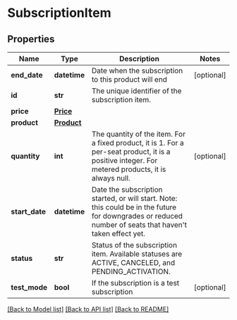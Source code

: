 # SubscriptionItem

## Properties
Name | Type | Description | Notes
------------ | ------------- | ------------- | -------------
**end_date** | **datetime** | Date when the subscription to this product will end | [optional] 
**id** | **str** | The unique identifier of the subscription item. | 
**price** | [**Price**](Price.md) |  | 
**product** | [**Product**](Product.md) |  | 
**quantity** | **int** | The quantity of the item. For a fixed product, it is 1. For a per-seat product, it is a positive integer. For metered products, it is always null. | [optional] 
**start_date** | **datetime** | Date the subscription started, or will start. Note: this could be in the future for downgrades or reduced number of seats that haven&#39;t taken effect yet.  | 
**status** | **str** | Status of the subscription item. Available statuses are ACTIVE, CANCELED, and PENDING_ACTIVATION.  | 
**test_mode** | **bool** | If the subscription is a test subscription | [optional] 

[[Back to Model list]](../README.md#documentation-for-models) [[Back to API list]](../README.md#documentation-for-api-endpoints) [[Back to README]](../README.md)


